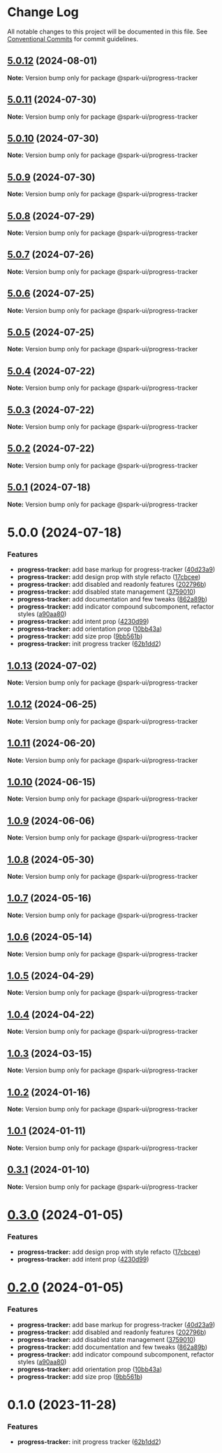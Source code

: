 # Change Log

All notable changes to this project will be documented in this file.
See [Conventional Commits](https://conventionalcommits.org) for commit guidelines.

## [5.0.12](https://github.com/adevinta/spark/compare/v5.0.11...v5.0.12) (2024-08-01)

**Note:** Version bump only for package @spark-ui/progress-tracker

## [5.0.11](https://github.com/adevinta/spark/compare/v5.0.10...v5.0.11) (2024-07-30)

**Note:** Version bump only for package @spark-ui/progress-tracker

## [5.0.10](https://github.com/adevinta/spark/compare/v5.0.9...v5.0.10) (2024-07-30)

**Note:** Version bump only for package @spark-ui/progress-tracker

## [5.0.9](https://github.com/adevinta/spark/compare/v5.0.8...v5.0.9) (2024-07-30)

**Note:** Version bump only for package @spark-ui/progress-tracker

## [5.0.8](https://github.com/adevinta/spark/compare/v5.0.7...v5.0.8) (2024-07-29)

**Note:** Version bump only for package @spark-ui/progress-tracker

## [5.0.7](https://github.com/adevinta/spark/compare/v5.0.6...v5.0.7) (2024-07-26)

**Note:** Version bump only for package @spark-ui/progress-tracker

## [5.0.6](https://github.com/adevinta/spark/compare/v5.0.5...v5.0.6) (2024-07-25)

**Note:** Version bump only for package @spark-ui/progress-tracker

## [5.0.5](https://github.com/adevinta/spark/compare/v5.0.4...v5.0.5) (2024-07-25)

**Note:** Version bump only for package @spark-ui/progress-tracker

## [5.0.4](https://github.com/adevinta/spark/compare/v5.0.3...v5.0.4) (2024-07-22)

**Note:** Version bump only for package @spark-ui/progress-tracker

## [5.0.3](https://github.com/adevinta/spark/compare/v5.0.2...v5.0.3) (2024-07-22)

**Note:** Version bump only for package @spark-ui/progress-tracker

## [5.0.2](https://github.com/adevinta/spark/compare/v5.0.1...v5.0.2) (2024-07-22)

**Note:** Version bump only for package @spark-ui/progress-tracker

## [5.0.1](https://github.com/adevinta/spark/compare/v5.0.0...v5.0.1) (2024-07-18)

**Note:** Version bump only for package @spark-ui/progress-tracker

# 5.0.0 (2024-07-18)

### Features

- **progress-tracker:** add base markup for progress-tracker ([40d23a9](https://github.com/adevinta/spark/commit/40d23a9429e320ed9800bf548de433bab9c05448))
- **progress-tracker:** add design prop with style refacto ([17cbcee](https://github.com/adevinta/spark/commit/17cbcee9cc25b975b759a0fc1181f059fb8dfff2))
- **progress-tracker:** add disabled and readonly features ([202796b](https://github.com/adevinta/spark/commit/202796b9d3d3a5de5d116f27f3269da41f337173))
- **progress-tracker:** add disabled state management ([3759010](https://github.com/adevinta/spark/commit/3759010af864945ae59baff0ab107dc54c5ab27f))
- **progress-tracker:** add documentation and few tweaks ([862a89b](https://github.com/adevinta/spark/commit/862a89b2fb018d4ff5aea28f87d13d072fa0f75b))
- **progress-tracker:** add indicator compound subcomponent, refactor styles ([a90aa80](https://github.com/adevinta/spark/commit/a90aa80f0192acd11767010f20f3bc0114db3fce))
- **progress-tracker:** add intent prop ([4230d99](https://github.com/adevinta/spark/commit/4230d998d1ed95027997cebb89806595ed746cc7))
- **progress-tracker:** add orientation prop ([10bb43a](https://github.com/adevinta/spark/commit/10bb43a75451f3d30fa6ee01c344c96159bb3bab))
- **progress-tracker:** add size prop ([9bb561b](https://github.com/adevinta/spark/commit/9bb561b517ca7063c54719834031652dc8143e33))
- **progress-tracker:** init progress tracker ([62b1dd2](https://github.com/adevinta/spark/commit/62b1dd205325c833a8f02ed7e94579560563b1e5))

## [1.0.13](https://github.com/adevinta/spark/compare/@spark-ui/progress-tracker@1.0.12...@spark-ui/progress-tracker@1.0.13) (2024-07-02)

**Note:** Version bump only for package @spark-ui/progress-tracker

## [1.0.12](https://github.com/adevinta/spark/compare/@spark-ui/progress-tracker@1.0.11...@spark-ui/progress-tracker@1.0.12) (2024-06-25)

**Note:** Version bump only for package @spark-ui/progress-tracker

## [1.0.11](https://github.com/adevinta/spark/compare/@spark-ui/progress-tracker@1.0.10...@spark-ui/progress-tracker@1.0.11) (2024-06-20)

**Note:** Version bump only for package @spark-ui/progress-tracker

## [1.0.10](https://github.com/adevinta/spark/compare/@spark-ui/progress-tracker@1.0.9...@spark-ui/progress-tracker@1.0.10) (2024-06-15)

**Note:** Version bump only for package @spark-ui/progress-tracker

## [1.0.9](https://github.com/adevinta/spark/compare/@spark-ui/progress-tracker@1.0.8...@spark-ui/progress-tracker@1.0.9) (2024-06-06)

**Note:** Version bump only for package @spark-ui/progress-tracker

## [1.0.8](https://github.com/adevinta/spark/compare/@spark-ui/progress-tracker@1.0.7...@spark-ui/progress-tracker@1.0.8) (2024-05-30)

**Note:** Version bump only for package @spark-ui/progress-tracker

## [1.0.7](https://github.com/adevinta/spark/compare/@spark-ui/progress-tracker@1.0.6...@spark-ui/progress-tracker@1.0.7) (2024-05-16)

**Note:** Version bump only for package @spark-ui/progress-tracker

## [1.0.6](https://github.com/adevinta/spark/compare/@spark-ui/progress-tracker@1.0.5...@spark-ui/progress-tracker@1.0.6) (2024-05-14)

**Note:** Version bump only for package @spark-ui/progress-tracker

## [1.0.5](https://github.com/adevinta/spark/compare/@spark-ui/progress-tracker@1.0.4...@spark-ui/progress-tracker@1.0.5) (2024-04-29)

**Note:** Version bump only for package @spark-ui/progress-tracker

## [1.0.4](https://github.com/adevinta/spark/compare/@spark-ui/progress-tracker@1.0.3...@spark-ui/progress-tracker@1.0.4) (2024-04-22)

**Note:** Version bump only for package @spark-ui/progress-tracker

## [1.0.3](https://github.com/adevinta/spark/compare/@spark-ui/progress-tracker@1.0.2...@spark-ui/progress-tracker@1.0.3) (2024-03-15)

**Note:** Version bump only for package @spark-ui/progress-tracker

## [1.0.2](https://github.com/adevinta/spark/compare/@spark-ui/progress-tracker@1.0.1...@spark-ui/progress-tracker@1.0.2) (2024-01-16)

**Note:** Version bump only for package @spark-ui/progress-tracker

## [1.0.1](https://github.com/adevinta/spark/compare/@spark-ui/progress-tracker@0.3.1...@spark-ui/progress-tracker@1.0.1) (2024-01-11)

**Note:** Version bump only for package @spark-ui/progress-tracker

## [0.3.1](https://github.com/adevinta/spark/compare/@spark-ui/progress-tracker@0.3.0...@spark-ui/progress-tracker@0.3.1) (2024-01-10)

**Note:** Version bump only for package @spark-ui/progress-tracker

# [0.3.0](https://github.com/adevinta/spark/compare/@spark-ui/progress-tracker@0.2.0...@spark-ui/progress-tracker@0.3.0) (2024-01-05)

### Features

- **progress-tracker:** add design prop with style refacto ([17cbcee](https://github.com/adevinta/spark/commit/17cbcee9cc25b975b759a0fc1181f059fb8dfff2))
- **progress-tracker:** add intent prop ([4230d99](https://github.com/adevinta/spark/commit/4230d998d1ed95027997cebb89806595ed746cc7))

# [0.2.0](https://github.com/adevinta/spark/compare/@spark-ui/progress-tracker@0.1.0...@spark-ui/progress-tracker@0.2.0) (2024-01-05)

### Features

- **progress-tracker:** add base markup for progress-tracker ([40d23a9](https://github.com/adevinta/spark/commit/40d23a9429e320ed9800bf548de433bab9c05448))
- **progress-tracker:** add disabled and readonly features ([202796b](https://github.com/adevinta/spark/commit/202796b9d3d3a5de5d116f27f3269da41f337173))
- **progress-tracker:** add disabled state management ([3759010](https://github.com/adevinta/spark/commit/3759010af864945ae59baff0ab107dc54c5ab27f))
- **progress-tracker:** add documentation and few tweaks ([862a89b](https://github.com/adevinta/spark/commit/862a89b2fb018d4ff5aea28f87d13d072fa0f75b))
- **progress-tracker:** add indicator compound subcomponent, refactor styles ([a90aa80](https://github.com/adevinta/spark/commit/a90aa80f0192acd11767010f20f3bc0114db3fce))
- **progress-tracker:** add orientation prop ([10bb43a](https://github.com/adevinta/spark/commit/10bb43a75451f3d30fa6ee01c344c96159bb3bab))
- **progress-tracker:** add size prop ([9bb561b](https://github.com/adevinta/spark/commit/9bb561b517ca7063c54719834031652dc8143e33))

# 0.1.0 (2023-11-28)

### Features

- **progress-tracker:** init progress tracker ([62b1dd2](https://github.com/adevinta/spark/commit/62b1dd205325c833a8f02ed7e94579560563b1e5))
